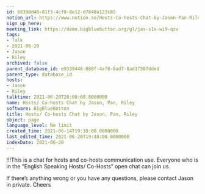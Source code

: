 ```yaml
---
id: 68390d48-81f3-4cf0-8e12-d7840a123c85
notion_url: https://www.notion.so/Hosts-Co-hosts-Chat-by-Jason-Pan-Riley-68390d4881f34cf08e12d7840a123c85
sign_up_here: 
meeting_link: https://demo.bigbluebutton.org/gl/jas-s1x-wi9-qzv
tags:
- Talk
- 2021-06-20
- Jason
- Riley
archived: false
parent_database_id: e9339446-880f-4ef0-8ad7-8ad1f507dded
parent_type: database_id
hosts:
- Jason
- Riley
talktime: 2021-06-20T20:00:00.0000000
name: Hosts/ Co-hosts Chat by Jason, Pan, Riley
software: BigBlueBotton
title: Hosts/ Co-hosts Chat by Jason, Pan, Riley
object: page
language_level: No limit
created_time: 2021-06-14T19:10:00.0000000
last_edited_time: 2021-06-20T19:48:00.0000000
indexDate: 2021-06-20
---
```


!!!This is a chat for hosts and co-hosts communication use. Everyone who is in the “English Speaking Hosts/ Co-Hosts” open chat can join us.

If there’s anything wrong or you have any questions, please contact Jason in private. Cheers


